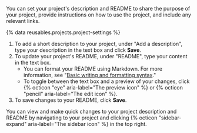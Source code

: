 You can set your project's description and README to share the purpose of your project, provide instructions on how to use the project, and include any relevant links.

{% data reusables.projects.project-settings %}
1. To add a short description to your project, under "Add a description", type your description in the text box  and click **Save**.
1. To update your project's README, under "README", type your content in the text box.
   - You can format your README using Markdown. For more information, see "[Basic writing and formatting syntax](/get-started/writing-on-github/getting-started-with-writing-and-formatting-on-github/basic-writing-and-formatting-syntax)."
   - To toggle between the text box and a preview of your changes, click {% octicon "eye" aria-label="The preview icon" %} or {% octicon "pencil" aria-label="The edit icon" %}.
1. To save changes to your README, click **Save**.

You can view and make quick changes to your project description and README by navigating to your project and clicking {% octicon "sidebar-expand" aria-label="The sidebar icon" %} in the top right.
